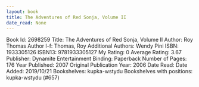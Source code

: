 ```yaml
---
layout: book
title: The Adventures of Red Sonja, Volume II
date_read: None
---
```


Book Id: 2698259
Title: The Adventures of Red Sonja, Volume II
Author: Roy Thomas
Author l-f: Thomas, Roy
Additional Authors: Wendy Pini
ISBN: 1933305126
ISBN13: 9781933305127
My Rating: 0
Average Rating: 3.67
Publisher: Dynamite Entertainment
Binding: Paperback
Number of Pages: 176
Year Published: 2007
Original Publication Year: 2006
Date Read: 
Date Added: 2019/10/21
Bookshelves: kupka-wstydu
Bookshelves with positions: kupka-wstydu (#657)

